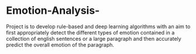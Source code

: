 # Emotion-Analysis-
Project is to develop rule-based and deep learning algorithms with an aim to first appropriately detect the different types of emotion contained in a collection of english sentences or a large paragraph and then accurately predict the overall emotion of the paragraph.

